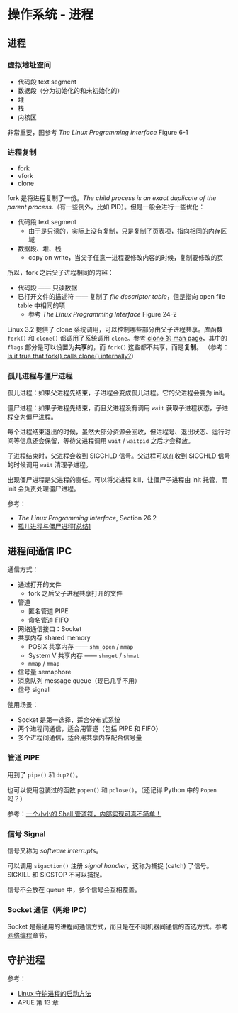 # 操作系统 - 进程

## 进程

### 虚拟地址空间

+ 代码段 text segment
+ 数据段（分为初始化的和未初始化的）
+ 堆
+ 栈
+ 内核区

非常重要，图参考 _The Linux Programming Interface_ Figure 6-1

### 进程复制

+ fork
+ vfork
+ clone

fork 是将进程复制了一份。_The child process is an exact duplicate of the parent process_.（有一些例外，比如 PID）。但是一般会进行一些优化：

+ 代码段 text segment
  + 由于是只读的，实际上没有复制，只是复制了页表项，指向相同的内存区域
+ 数据段、堆、栈
  + copy on write，当父子任意一进程要修改内容的时候，复制要修改的页

所以，fork 之后父子进程相同的内容：

+ 代码段 —— 只读数据
+ 已打开文件的描述符 —— 复制了 _file descriptor table_，但是指向 open file table 中相同的项
  + 参考 _The Linux Programming Interface_ Figure 24-2

Linux 3.2 提供了 clone 系统调用，可以控制哪些部分由父子进程共享。库函数 `fork()` 和 `clone()` 都调用了系统调用 `clone`。参考 [clone 的 man page](http://man7.org/linux/man-pages/man2/clone.2.html)，其中的 `flags` 部分是可以设置为**共享**的，而 `fork()` 这些都不共享，而是**复制**。
（参考：[Is it true that fork() calls clone() internally?](https://stackoverflow.com/questions/18904292/is-it-true-that-fork-calls-clone-internally)）

### 孤儿进程与僵尸进程

孤儿进程：如果父进程先结束，子进程会变成孤儿进程。它的父进程会变为 init。

僵尸进程：如果子进程先结束，而且父进程没有调用 `wait` 获取子进程状态，子进程变为僵尸进程。

每个进程结束退出的时候，虽然大部分资源会回收，但进程号、退出状态、运行时间等信息还会保留，等待父进程调用 `wait` / `waitpid` 之后才会释放。

子进程结束时，父进程会收到 SIGCHLD 信号。父进程可以在收到 SIGCHLD 信号的时候调用 `wait` 清理子进程。

出现僵尸进程是父进程的责任。可以将父进程 kill，让僵尸子进程由 init 托管，而 init 会负责处理僵尸进程。

参考：

+ _The Linux Programming Interface_, Section 26.2
+ [孤儿进程与僵尸进程[总结]](https://www.cnblogs.com/Anker/p/3271773.html)

## 进程间通信 IPC

通信方式：

+ 通过打开的文件
  + fork 之后父子进程共享打开的文件
+ 管道
  + 匿名管道 PIPE
  + 命名管道 FIFO
+ 网络通信接口：Socket
+ 共享内存 shared memory
  + POSIX 共享内存 —— `shm_open` / `mmap`
  + System V 共享内存 —— `shmget` / `shmat`
  + `mmap` / `mmap`
+ 信号量 semaphore
+ 消息队列 message queue（现已几乎不用）
+ 信号 signal

使用场景：

+ Socket 是第一选择，适合分布式系统
+ 两个进程间通信，适合用管道（包括 PIPE 和 FIFO）
+ 多个进程间通信，适合用共享内存配合信号量

### 管道 PIPE

用到了 `pipe()` 和 `dup2()`。

也可以使用包装过的函数 `popen()` 和 `pclose()`。（还记得 Python 中的 `Popen` 吗？）

参考：[一个小小的 Shell 管道符，内部实现可真不简单！](https://juejin.im/post/5bc98b36f265da0af93b34c6)

### 信号 Signal

信号又称为 _software interrupts_。

可以调用 `sigaction()` 注册 _signal handler_，这称为捕捉 (catch) 了信号。SIGKILL 和 SIGSTOP 不可以捕捉。

信号不会放在 queue 中，多个信号会互相覆盖。

### Socket 通信（网络 IPC）

Socket 是最通用的进程间通信方式，而且是在不同机器间通信的首选方式。参考[网络编程](../chapter-network/socket.md)章节。

## 守护进程

参考：

+ [Linux 守护进程的启动方法](http://www.ruanyifeng.com/blog/2016/02/linux-daemon.html)
+ APUE 第 13 章
